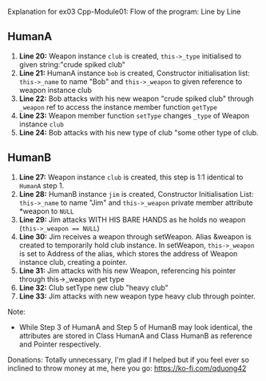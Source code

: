 Explanation for ex03 Cpp-Module01:
Flow of the program: Line by Line 

## HumanA
1. **Line 20:** Weapon instance `club` is created, `this->_type` initialised to given string:"crude spiked club"
2. **Line 21:** HumanA instance `bob` is created, Constructor initialisation list: `this->_name` to name "Bob" and `this->_weapon` to given reference to weapon instance club
3. **Line 22:** Bob attacks with his new weapon "crude spiked club" through `_weapon` ref to access the instance member function `getType`
4. **Line 23:** Weapon member function `setType` changes `_type` of Weapon instance `club`
5. **Line 24:** Bob attacks with his new type of club "some other type of club.

## HumanB
1. **Line 27:** Weapon instance `club` is created, this step is 1:1 identical to `HumanA` step 1.
2. **Line 28:** HumanB instance `jim` is created, Constructor Initialisation List: `this->_name` to name "Jim" and `this->_weapon` private member attribute *weapon to `NULL`
3. **Line 29:** Jim attacks WITH HIS BARE HANDS as he holds no weapon (`this->_weapon == NULL`)
4. **Line 30:** Jim receives a weapon through setWeapon. Alias &weapon is created to temporarily hold club instance. In setWeapon, `this->_weapon` is set to Address of the alias, which stores the address of Weapon instance club, creating a pointer.
5. **Line 31:** Jim attacks with his new Weapon, referencing his pointer through this->_weapon get type
6. **Line 32:** Club setType new club "heavy club"
7. **Line 33:** Jim attacks with new weapon type heavy club through pointer.


Note: 
- While Step 3 of HumanA and Step 5 of HumanB may look identical, the attributes are stored in Class HumanA and Class HumanB as reference and Pointer respectively.

Donations:
Totally unnecessary, I'm glad if I helped but if you feel ever so inclined to throw money at me, here you go: https://ko-fi.com/qduong42
